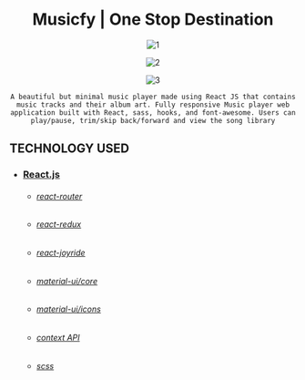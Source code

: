 <h1 align="center">
   Musicfy | One Stop Destination
</h1>

<div align="center">

![1](https://user-images.githubusercontent.com/85629794/198254911-501508fd-d8a4-4a09-8a43-bfe806aceac6.png)

![2](https://user-images.githubusercontent.com/85629794/198254939-4e363455-4955-46c6-bfe8-24709bafe934.png)


![3](https://user-images.githubusercontent.com/85629794/198254953-47941f4e-39ec-49cf-9c58-c9507c76dcbf.png)


    
    A beautiful but minimal music player made using React JS that contains music tracks and their album art. Fully responsive Music player web application built with React, sass, hooks, and font-awesome. Users can play/pause, trim/skip back/forward and view the song library
</div>

## TECHNOLOGY USED

* ### [React.js](https://reactjs.org/)
    * ###### [react-router](https://github.com/ReactTraining/react-router#readme)
    * ###### [react-redux](https://react-redux.js.org/)
    * ###### [react-joyride](https://github.com/gilbarbara/react-joyride/blob/main/README.md)
    * ###### [material-ui/core](https://www.npmjs.com/package/@material-ui/core)
    * ###### [material-ui/icons](https://www.npmjs.com/package/@material-ui/icons)
    * ###### [context API](https://reactjs.org/docs/context.html)
    * ###### [scss](https://sass-lang.com/)
   


